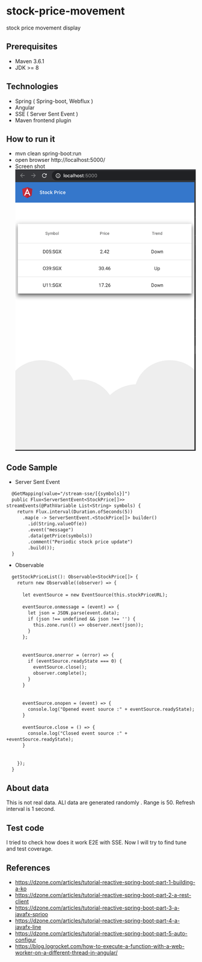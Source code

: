 # stock-price-movement
stock price movement display

## Prerequisites
* Maven 3.6.1
* JDK >= 8
## Technologies
* Spring ( Spring-boot, Webflux )
* Angular
* SSE ( Server Sent Event )
* Maven frontend plugin

## How to run it
* mvn clean spring-boot:run
* open browser http://localhost:5000/
* Screen shot
![Cancel pending requests](./docs/ScreenShot.png)
## Code Sample
* Server Sent Event
```
  @GetMapping(value="/stream-sse/[{symbols}]")
  public Flux<ServerSentEvent<StockPrice[]>> streamEvents(@PathVariable List<String> symbols) {
    return Flux.interval(Duration.ofSeconds(5))
      .map(e -> ServerSentEvent.<StockPrice[]> builder()
        .id(String.valueOf(e))
        .event("message")
        .data(getPrice(symbols))
        .comment("Periodic stock price update")
        .build());
  }
```
* Observable
```
  getStockPriceList(): Observable<StockPrice[]> {
    return new Observable((observer) => {

      let eventSource = new EventSource(this.stockPriceURL);

      eventSource.onmessage = (event) => {
        let json = JSON.parse(event.data);
        if (json !== undefined && json !== '') {
          this.zone.run(() => observer.next(json));
        }
      };


      eventSource.onerror = (error) => {
        if (eventSource.readyState === 0) {
          eventSource.close();
          observer.complete();
        } 
      }


      eventSource.onopen = (event) => {
        console.log("Opened event source :" + eventSource.readyState);
      }

      eventSource.close = () => {
        console.log("Closed event source :" + +eventSource.readyState);
      }


    });
  }
```

## About data
This is not real data. ALl data are generated randomly . Range is 50. Refresh interval is 1 second.
## Test code 
I tried to check how does it work E2E with SSE. Now I will try to find tune and test coverage.
## References
* https://dzone.com/articles/tutorial-reactive-spring-boot-part-1-building-a-ko
* https://dzone.com/articles/tutorial-reactive-spring-boot-part-2-a-rest-client
* https://dzone.com/articles/tutorial-reactive-spring-boot-part-3-a-javafx-sprioo
* https://dzone.com/articles/tutorial-reactive-spring-boot-part-4-a-javafx-line
* https://dzone.com/articles/tutorial-reactive-spring-boot-part-5-auto-configur
* https://blog.logrocket.com/how-to-execute-a-function-with-a-web-worker-on-a-different-thread-in-angular/

